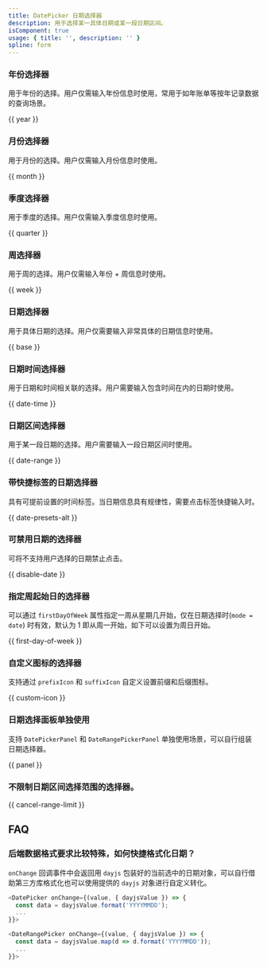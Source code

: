 ```yaml
---
title: DatePicker 日期选择器
description: 用于选择某一具体日期或某一段日期区间。
isComponent: true
usage: { title: '', description: '' }
spline: form
---
```


### 年份选择器

用于年份的选择。用户仅需输入年份信息时使用，常用于如年账单等按年记录数据的查询场景。

{{ year }}

### 月份选择器

用于月份的选择。用户仅需输入月份信息时使用。

{{ month }}

### 季度选择器

用于季度的选择。用户仅需输入季度信息时使用。

{{ quarter }}

### 周选择器

用于周的选择。用户仅需输入年份 + 周信息时使用。

{{ week }}

### 日期选择器

用于具体日期的选择。用户仅需要输入非常具体的日期信息时使用。

{{ base }}
### 日期时间选择器

用于日期和时间相关联的选择。用户需要输入包含时间在内的日期时使用。

{{ date-time }}

### 日期区间选择器

用于某一段日期的选择。用户需要输入一段日期区间时使用。

{{ date-range }}

### 带快捷标签的日期选择器

具有可提前设置的时间标签。当日期信息具有规律性，需要点击标签快捷输入时。

{{ date-presets-alt }}

### 可禁用日期的选择器

可将不支持用户选择的日期禁止点击。

{{ disable-date }}
### 指定周起始日的选择器

可以通过 `firstDayOfWeek` 属性指定一周从星期几开始，仅在日期选择时(`mode = date`) 时有效，默认为 1 即从周一开始，如下可以设置为周日开始。

{{ first-day-of-week }}

### 自定义图标的选择器

支持通过 `prefixIcon` 和 `suffixIcon` 自定义设置前缀和后缀图标。

{{ custom-icon }}

### 日期选择面板单独使用

支持 `DatePickerPanel` 和 `DateRangePickerPanel` 单独使用场景，可以自行组装日期选择器。

{{ panel }}

### 不限制日期区间选择范围的选择器。

{{ cancel-range-limit }}

## FAQ

### 后端数据格式要求比较特殊，如何快捷格式化日期？

`onChange` 回调事件中会返回用 `dayjs` 包装好的当前选中的日期对象，可以自行借助第三方库格式化也可以使用提供的 `dayjs` 对象进行自定义转化。

```js
<DatePicker onChange={(value, { dayjsValue }) => {
  const data = dayjsValue.format('YYYYMMDD');
  ...
}}>

<DateRangePicker onChange={(value, { dayjsValue }) => {
  const data = dayjsValue.map(d => d.format('YYYYMMDD'));
  ...
}}>
```
